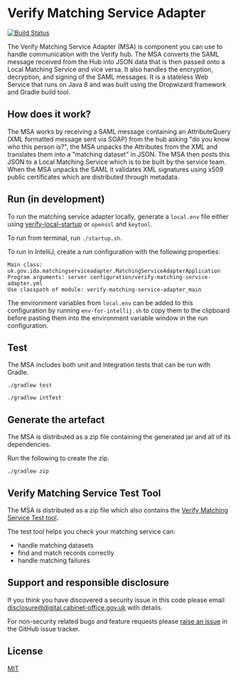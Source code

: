 # Verify Matching Service Adapter

[![Build Status](https://travis-ci.org/alphagov/verify-matching-service-adapter.svg?branch=master)](https://travis-ci.org/alphagov/verify-matching-service-adapter)

The Verify Matching Service Adapter (MSA) is component you can use to handle communication with the Verify hub. The MSA converts the SAML message received from the Hub into JSON data that is then passed onto a Local Matching Service and vice versa. It also handles the encryption, decryption, and signing of the SAML messages. It is a stateless Web Service that runs on Java 8 and was built using the Dropwizard framework and Gradle build tool.

## How does it work?

The MSA works by receiving a SAML message containing an AttributeQuery (XML formatted message sent via SOAP) from the hub asking "do you know who this person is?", the MSA unpacks the Attributes from the XML and translates them into a "matching dataset" in JSON.  The MSA then posts this JSON to a Local Matching Service which is to be built by the service team.  When the MSA unpacks the SAML it validates XML signatures using x509 public certificates which are distributed through metadata.

## Run (in development)

To run the matching service adapter locally, generate a `local.env` file either using [verify-local-startup](https://github.com/alphagov/verify-local-startup) or `openssl` and `keytool`.

To run from terminal, run `./startup.sh`.

To run in IntelliJ, create a run configuration with the following properties:
```
Main class: uk.gov.ida.matchingserviceadapter.MatchingServiceAdapterApplication
Program arguments: server configuration/verify-matching-service-adapter.yml
Use classpath of module: verify-matching-service-adapter_main
```

The environment variables from `local.env` can be added to this configuration by running `env-for-intellij.sh` to copy them to the clipboard before pasting them into the environment variable window in the run configuration.

## Test

The MSA includes both unit and integration tests that can be run with Gradle.

`./gradlew test`

`./gradlew intTest`

## Generate the artefact

The MSA is distributed as a zip file containing the generated jar and all of its dependencies.

Run the following to create the zip.

`./gradlew zip`


Verify Matching Service Test Tool
---------------------------------
The MSA is distributed as a zip file which also contains the [Verify Matching Service Test tool](https://github.com/alphagov/verify-matching-service-adapter/tree/master/verify-matching-service-test-tool).

The test tool helps you check your matching service can:

* handle matching datasets
* find and match records correctly
* handle matching failures

## Support and responsible disclosure

If you think you have discovered a security issue in this code please email [disclosure@digital.cabinet-office.gov.uk](mailto:disclosure@digital.cabinet-office.gov.uk) with details.

For non-security related bugs and feature requests please [raise an issue](https://github.com/alphagov/verify-matching-service-adapter/issues/new) in the GitHub issue tracker.

## License

[MIT](https://github.com/alphagov/verify-matching-service-adapter/blob/master/LICENCE)
